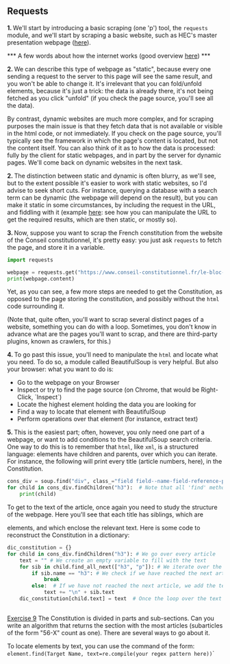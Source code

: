 ## Requests

<b>1. </b>We'll start by introducing a basic scraping (one 'p') tool, the `requests` module, and we'll start by 
scraping a basic website, such as HEC's master presentation webpage (<a href="https://www.hec.edu/fr/grande-ecole-masters/ms-et-msc/ms/llm-droit-et-management-international/programme">here</a>).

*** A few words about how the internet works (good overview <a href="https://www.explainthatstuff.com/internet.html">here</a>) ***

<b>2. </b>We can describe this type of webpage as "static", because every one sending a request to the server to 
this page will see the same result, and you won't be able to change it. It's irrelevant that you can fold/unfold 
elements, because it's just a trick: the data is already there, it's not being fetched as you click "unfold" (if you 
check the page source, you'll see all the data).

By contrast, dynamic websites are much more complex, and for scraping purposes the main issue is that they fetch 
data that is not available or visible in the html code, or not immediately. If you check on the page source, you'll 
typically see the framework in which the page's content is located, but not the content itself. You can also think 
of it as to how the data is processed: fully by the client for static webpages, and in part by the server for 
dynamic pages.
We'll come back on dynamic websites in the next task. 

<b>2. </b> The distinction between static and dynamic is often blurry, as we'll see, but to the extent possible it's easier to 
work with static websites, so I'd advise to seek short cuts. For instance, querying a database with a search term 
can be dynamic (the webpage will depend on the result), but you can make it static in some circumstances, by 
including the request in the URL, and fiddling with it (example <a href="https://recherche.conseil-constitutionnel.fr/?expert=2&q=Libert%C3%A9">here</a>: see how you can manipulate the URL to get the required results, which are 
then static, or mostly so).

<b>3. </b> Now, suppose you want to scrap the French constitution from the website of the Conseil constitutionnel, 
it's pretty easy: you just ask `requests` to fetch the page, and store it in a variable.

```python
import requests

webpage = requests.get("https://www.conseil-constitutionnel.fr/le-bloc-de-constitutionnalite/texte-integral-de-la-constitution-du-4-octobre-1958-en-vigueur")
print(webpage.content)
```

Yet, as you can see, a few more steps are needed to get the Constitution, as opposed to the page storing the 
constitution, and possibly without the `html` code surrounding it.

(Note that, quite often, you'll want to scrap several distinct pages of a website, something you can do with a loop. 
Sometimes, you don't know in advance what are the pages you'll want to scrap, and there are third-party plugins, 
known as crawlers, for this.)

<b>4. </b>To go past this issue, you'll need to manipulate the  `html` and locate what you need. To do so, a module 
called BeautifulSoup is very helpful. But also your browser: what you want to do is:

<ul><li>Go to the webpage on your Browser</li>
    <li>Inspect or try to find the page source (on Chrome, that would be Right-Click, `Inspect`)</li>
    <li>Locate the highest element holding the data you are looking for</li>
    <li>Find a way to locate that element with BeautifulSoup</li>
<li>Perform operations over that element (for instance, extract text)</li>
    </ul>

<b>5. </b>This is the easiest part; often, however, you only need one part of a webpage, or want to add conditions 
to the BeautifulSoup search criteria. One way to do this is to remember that `html`, like `xml`, is a structured 
language: elements have children and parents, over which you can iterate. For instance, the following will print 
every title (article numbers, here), in the Constitution.

```python
cons_div = soup.find("div", class_="field field--name-field-reference-paragraph field--type-entity-reference-revisions field--label-hidden field__items")
for child in cons_div.findChildren("h3"):  # Note that all 'find' methods in beautifulsoup work from the point of view of the element you use it on
    print(child)
```

To get to the text of the article, once again you need to study the structure of the webpage. Here you'll see that 
each title has siblings, which are <p> elements, and which enclose the relevant text. Here is some code to 
reconstruct the Constitution in a dictionary:

```python
dic_constitution = {}
for child in cons_div.findChildren("h3"): # We go over every article
    text = "" # We create an empty variable to fill with the text
    for sib in child.find_all_next(["h3", "p"]): # We iterate over the next elements (careful about 'navigableString' elements in siblnis
        if sib.name == "h3": # We check if we have reached the next article, in which case we break the loop
            break
        else:  # If we have not reached the next article, we add the text to our variable, separated by a line-break
            text += "\n" + sib.text  
    dic_constitution[child.text] = text  # Once the loop over the text elements is over, we input it in our dictionary
    
```

<u>Exercise 9</u> The Constitution is divided in parts and sub-sections. Can you write an algorithm that returns the 
section with the most articles (subarticles of the form "56-X" count as one). There are several ways to go about it.

<div class="hint">To locate elements by text, you can use the command of the form:
<code>element.find(Target Name, text=re.compile(your regex pattern here))</code>`
</div>
